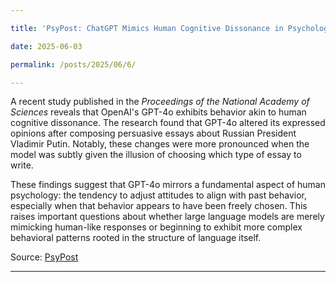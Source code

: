 ```yaml
---

title: 'PsyPost: ChatGPT Mimics Human Cognitive Dissonance in Psychological Experiments'

date: 2025-06-03

permalink: /posts/2025/06/6/

---
```


A recent study published in the *Proceedings of the National Academy of Sciences* reveals that OpenAI's GPT-4o exhibits behavior akin to human cognitive dissonance. The research found that GPT-4o altered its expressed opinions after composing persuasive essays about Russian President Vladimir Putin. Notably, these changes were more pronounced when the model was subtly given the illusion of choosing which type of essay to write.

These findings suggest that GPT-4o mirrors a fundamental aspect of human psychology: the tendency to adjust attitudes to align with past behavior, especially when that behavior appears to have been freely chosen. This raises important questions about whether large language models are merely mimicking human-like responses or beginning to exhibit more complex behavioral patterns rooted in the structure of language itself.

Source: [PsyPost](https://www.psypost.org/chatgpt-mimics-human-cognitive-dissonance-in-psychological-experiments-study-finds/)

---
